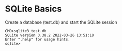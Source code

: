 # SQLite Basics

Create a database (test.db) and start the SQLite session

```
CMD>sqlite3 test.db
SQLite version 3.38.2 2022-03-26 13:51:10
Enter ".help" for usage hints.
sqlite>
```
